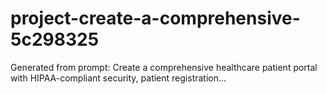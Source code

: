 # project-create-a-comprehensive-5c298325
Generated from prompt: Create a comprehensive healthcare patient portal with HIPAA-compliant security, patient registration...
